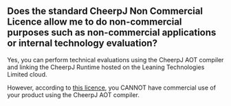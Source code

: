 ## Does the standard CheerpJ Non Commercial Licence allow me to do non-commercial purposes such as non-commercial applications or internal technology evaluation?

Yes, you can perform technical evaluations using the CheerpJ AOT compiler and linking the
CheerpJ Runtime hosted on the Leaning Technologies Limited cloud.

However, according to [this licence](https://leaningtech.com/cheerpj-non-commercial-licence/), you CANNOT have commercial use of your product
using the CheerpJ AOT compiler.
